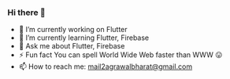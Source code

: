 ### Hi there 👋
- 🔭 I’m currently working on Flutter
- 🌱 I’m currently learning Flutter, Firebase
- 💬 Ask me about Flutter, Firebase
- ⚡  Fun fact You can spell World Wide Web faster than WWW 😛
- 📫 How to reach me: mail2agrawalbharat@gmail.com

<!--
**Bharat7017/Bharat7017** is a ✨ _special_ ✨ repository because its `README.md` (this file) appears on your GitHub profile.

Here are some ideas to get you started:

- 🔭 I’m currently working on ...
- 🌱 I’m currently learning ...
- 👯 I’m looking to collaborate on ...
- 🤔 I’m looking for help with ...
- 💬 Ask me about ...
- 📫 How to reach me: ...
- 😄 Pronouns: ...
- ⚡ Fun fact: ...
-->
